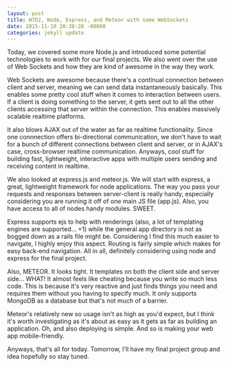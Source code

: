 ```yaml
---
layout: post
title: W7D2, Node, Express, and Meteor with some WebSockets
date: 2015-11-10 20:38:28 -08000
categories: jekyll update
---
```

Today, we covered some more Node.js and introduced some potential technologies to work with for our final projects. We also went over the use of Web Sockets and how they are kind of awesome in the way they work. 

Web Sockets are awesome because there's a continual connection between client and server, meaning we can send data instantaneously basically. This enables some pretty cool stuff when it comes to interaction between users. If a client is doing something to the server, it gets sent out to all the other clients accessing that server within the connection. This enables massively scalable realtime platforms. 

It also blows AJAX out of the water as far as realtime functionality. Since one connnection offers bi-directional communication, we don't have to wait for a bunch of different connections between client and server, or in AJAX's case, cross-browser realtime communication. Anyways, cool stuff for building fast, lightweight, interactive apps with multiple users sending and receiving content in realtime.

We also looked at express.js and meteor.js. We will start with express, a great, lightweight framework for node applications. The way you pass your requests and responses between server-client is really handy, especially considering you are running it off of one main JS file (app.js). Also, you have access to all of nodes handy modules. SWEET. 

Express supports ejs to help with renderings (also, a lot of templating engines are supported... +1) while the general app directory is not as bogged down as a rails file might be. Considering I find this much easier to navigate, I highly enjoy this aspect. Routing is fairly simple which makes for easy back-end navigation. All in all, definitely considering using node and express for the final project.

Also, METEOR. It looks tight. It templates on both the client side and server side... WHAT! It almost feels like cheating because you write so much less code. This is because it's very reactive and just finds things you need and requires them without you having to specify much. It only supports MongoDB as a database but that's not much of a barrier. 

Meteor's relatively new so usage isn't as high as you'd expect, but I think it's worth investigating as it's about as easy as it gets as far as building an application. Oh, and also deploying is simple. And so is making your web app mobile-friendly. 

Anyways, that's all for today. Tomorrow, I'll have my final project group and idea hopefully so stay tuned.